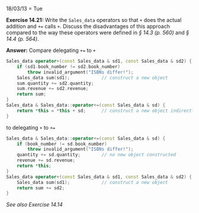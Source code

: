 18/03/13 = Tue

**Exercise 14.21:** Write the `Sales_data` operators so that `+` does the actual addition and `+=` calls `+`. Discuss the disadvantages of this approach compared to the way these operators were defined in *§ 14.3 (p. 560)* and *§ 14.4 (p. 564)*.

**Answer:** Compare delegating `+=` to `+`

```c++
Sales_data operator+(const Sales_data & sd1, const Sales_data & sd2) {
    if (sd1.book_number != sd2.book_number)
        throw invalid_argument("ISBNs differ!");
    Sales_data sum(sd1);			// construct a new object
    sum.quantity += sd2.quantity;
    sum.revenue += sd2.revenue;
    return sum;
}
Sales_data & Sales_data::operator+=(const Sales_data & sd) {
    return *this = *this + sd;		// construct a new object indirectly
}
```

to delegating `+` to `+=`

```c++
Sales_data & Sales_data::operator+=(const Sales_data & sd) {
    if (book_number != sd.book_number)
        throw invalid_argument("ISBNs differ!");
    quantity += sd.quantity;		// no new object constructed
    revenue += sd.revenue;
    return *this;
}
Sales_data operator+(const Sales_data & sd1, const Sales_data & sd2) {
	Sales_data sum(sd1);			// construct a new object
	return sum += sd2;
}
```

*See also Exercise 14.14*